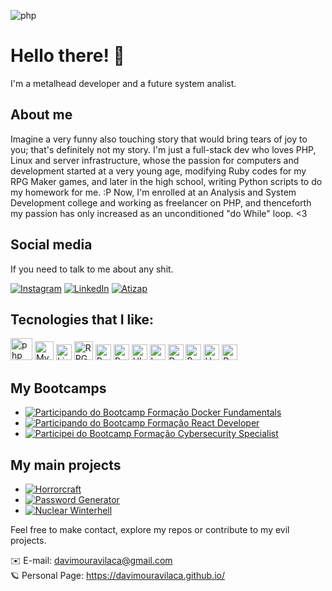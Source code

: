 ![php](https://github.com/davimouravilaca/davimouravilaca/assets/76662862/5b8b0f5e-a5c3-46cf-8887-b2b94b70f02b)

# Hello there! 🤘

I'm a metalhead developer and a future system analist.

## About me
Imagine a very funny also touching story that would bring tears of joy to you; that's definitely not my story. I'm just a full-stack dev who loves PHP, Linux and server infrastructure, whose the passion for computers and development started at a very young age, modifying Ruby codes for my RPG Maker games, and later in the high school, writing Python scripts to do my homework for me. :P Now, I'm enrolled at an Analysis and System Development college and working as freelancer on PHP, and thenceforth my passion has only increased as an unconditioned "do While" loop. <3

## Social media

If you need to talk to me about any shit.

[![Instagram](https://img.shields.io/badge/Instagram-Follow-blue?style=for-the-badge&logo=instagram)](https://www.instagram.com/starforger93/)
[![LinkedIn](https://img.shields.io/badge/LinkedIn-Connect-blue?style=for-the-badge&logo=linkedin)](https://www.linkedin.com/in/davi-vilaca-dev)
[![Atizap](https://img.shields.io/badge/WhatsApp-Zap-blue?style=for-the-badge&logo=whatsapp)](https://wa.me/)

## Tecnologies that I like:

<div align="">
<img width="35" src="https://github.com/marwin1991/profile-technology-icons/assets/76662862/dbbc299a-8356-45e4-9d2e-a6c21b4569cf" alt="php" title="php"/>

<img width="30" src="https://user-images.githubusercontent.com/25181517/183896128-ec99105a-ec1a-4d85-b08b-1aa1620b2046.png" alt="MySQL" title="MySQL"/>

<img width="25" src="https://github.com/marwin1991/profile-technology-icons/assets/76662862/2481dc48-be6b-4ebb-9e8c-3b957efe69fa" alt="Linux" title="Linux"/>

<img width="30" src="https://github.com/marwin1991/profile-technology-icons/assets/76662862/f34c5312-b759-46d2-b9cc-a62a9f901600" alt="RPG Maker" title="RPG Maker"/>

<img width="25" src="https://user-images.githubusercontent.com/25181517/183423507-c056a6f9-1ba8-4312-a350-19bcbc5a8697.png" alt="Python" title="Python"/>

<img width="25" src="https://user-images.githubusercontent.com/25181517/192603745-7d34df9e-7756-4756-a539-6a61badf7a80.png" alt="Ruby" title="Ruby"/>

<img width="25" src="https://user-images.githubusercontent.com/25181517/186884153-99edc188-e4aa-4c84-91b0-e2df260ebc33.png" alt="Ubuntu" title="Ubuntu"/>

<img width="25" src="https://user-images.githubusercontent.com/25181517/192158606-7c2ef6bd-6e04-47cf-b5bc-da2797cb5bda.png" alt="bash" title="bash"/>

<img width="25" src="https://user-images.githubusercontent.com/25181517/117207330-263ba280-adf4-11eb-9b97-0ac5b40bc3be.png" alt="Docker" title="Docker"/>

<img width="25" src="https://user-images.githubusercontent.com/25181517/183898054-b3d693d4-dafb-4808-a509-bab54cf5de34.png" alt="Bootstrap" title="Bootstrap"/>

<img width="25" src="https://user-images.githubusercontent.com/25181517/193427941-9437dbbe-376f-40dc-9573-0ef5c02a26a7.png" alt="Unity" title="Unity"/>

<img width="25" src="https://user-images.githubusercontent.com/25181517/183897015-94a058a6-b86e-4e42-a37f-bf92061753e5.png" alt="React" title="React"/>

  <h2>My Bootcamps</h2>
    <ul>
        <li>
            <a href="https://web.dio.me/track/formacao-docker-fundamentals" target="_blank">
                <img src="https://img.shields.io/badge/Bootcamp%20Formação%20Docker%20Fundamentals-Concluindo-9cf?style=for-the-badge"
                    alt="Participando do Bootcamp Formação Docker Fundamentals">
            </a>
        </li>
        <li>
            <a href="https://web.dio.me/track/formacao-react-developer" target="_blank">
                <img src="https://img.shields.io/badge/Bootcamp%20Formação%20React%20Developer-Concluindo-9cf?style=for-the-badge"
                    alt="Participando do Bootcamp Formação React Developer">
            </a>
        </li>
        <li>
            <a href="https://github.com/davimouravilaca/files/13451745/DIO.-.Certificado.-.C303A2FC.pdf" target="_blank">
                <img src="https://img.shields.io/badge/Formação%20Cybersecurity%20Specialist-Concluído-90EE90?style=for-the-badge"
                    alt="Participei do Bootcamp Formação Cybersecurity Specialist">
            </a>
        </li>
    </ul>

  <h2>My main projects</h2>
    <ul>
        <li>
            <a href="https://github.com/davimouravilaca/horrorcraft" target="_blank">
                <img src="https://img.shields.io/badge/Horrorcraft%20Website%20-In%20Development-9cf?style=for-the-badge"
                    alt="Horrorcraft">
            </a>
        </li>
        <li>
            <a href="http://passwordgenerator.000.pe/" target="_blank">
                <img src="https://img.shields.io/badge/Password%20Generator%20-On%20Production-90EE90?style=for-the-badge"
                    alt="Password Generator">
            </a>
        </li>
        <li>
            <a href="https://github.com/davimouravilaca/nuclear-winterhell" target="_blank">
                <img src="https://img.shields.io/badge/Nuclear%20Winterhell%20-In%20Development-9cf?style=for-the-badge"
                    alt="Nuclear Winterhell">
            </a>
        </li>
    </ul>
    
Feel free to make contact, explore my repos or contribute to my evil projects.

✉️ E-mail: davimouravilaca@gmail.com <br>
🪐 Personal Page: https://davimouravilaca.github.io/
